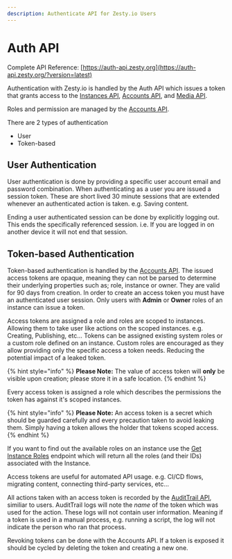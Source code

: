 ```yaml
---
description: Authenticate API for Zesty.io Users
---
```


# Auth API

Complete API Reference: [https://auth-api.zesty.org](https://auth-api.zesty.org/?version=latest)

Authentication with Zesty.io is handled by the Auth API which issues a token that grants access to the [Instances API](https://github.com/zesty-io/zesty-org/tree/235f491605bc0837da2a305c282d907ccab019a7/apis/instances-rest-api/README.md), [Accounts API](accounts-rest-api/), and [Media API](auth-api.md).

Roles and permission are managed by the [Accounts API](https://accounts-api.zesty.org/).

There are 2 types of authentication

* User 
* Token-based

## User Authentication

User authentication is done by providing a specific user account email and password combination. When authenticating as a user you are issued a session token. These are short lived 30 minute sessions that are extended whenever an authenticated action is taken. e.g. Saving content.

Ending a user authenticated session can be done by explicitly logging out. This ends the specifically referenced session. i.e. If you are logged in on another device it will not end that session.

## Token-based Authentication

Token-based authentication is handled by the [Accounts API](https://accounts-api.zesty.org/?version=latest#2d602695-3f14-44c2-b97a-212c402250f6). The issued access tokens are opaque, meaning they can not be parsed to determine their underlying properties such as; role, instance or owner. They are valid for 90 days from creation. In order to create an access token you must have an authenticated user session. Only users with **Admin** or **Owner** roles of an instance can issue a token.

Access tokens are assigned a role and roles are scoped to instances. Allowing them to take user like actions on the scoped instances. e.g. Creating, Publishing, etc... Tokens can be assigned existing system roles or a custom role defined on an instance. Custom roles are encouraged as they allow providing only the specific access a token needs. Reducing the potential impact of a leaked token.

{% hint style="info" %}
**Please Note:** The value of access token will **only** be visible upon creation; please store it in a safe location.
{% endhint %}

Every access token is assigned a role which describes the permissions the token has against it's scoped instances.

{% hint style="info" %}
**Please Note:** An access token is a secret which should be guarded carefully and every precaution taken to avoid leaking them. Simply having a token allows the holder that tokens scoped access.
{% endhint %}

If you want to find out the available roles on an instance use the [Get Instance Roles](https://accounts-api.zesty.org/?version=latest#e2ac76b2-244c-4570-9734-8e48288e3477) endpoint which will return all the roles \(and their IDs\) associated with the Instance.

Access tokens are useful for automated API usage. e.g. CI/CD flows, migrating content, connecting third-party services, etc...

All actions taken with an access token is recorded by the [AuditTrail API](https://instances-api.zesty.org/?version=latest#026123c3-086e-42bd-9eda-86c2b5de33a2), similiar to users. AuditTrail logs will note the _name_ of the token which was used for the action. These logs will not contain user information. Meaning if a token is used in a manual process, e.g. running a script, the log will not indicate the person who ran that process.

Revoking tokens can be done with the Accounts API. If a token is exposed it should be cycled by deleting the token and creating a new one.

